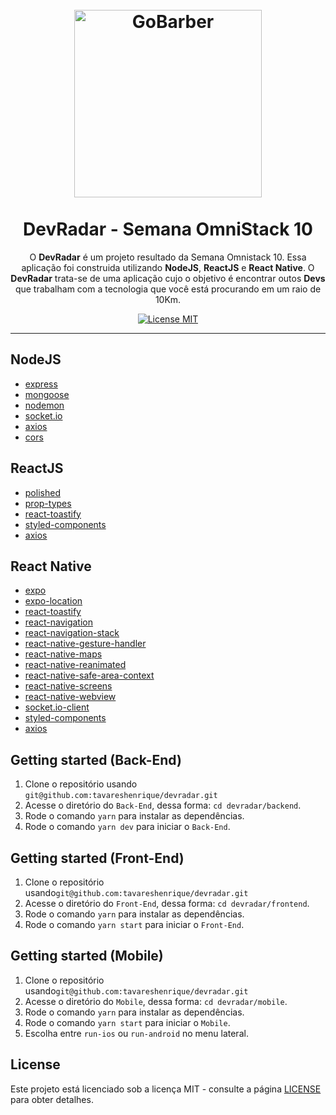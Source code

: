 <h1 align="center">
<br>
  <img src="https://hotmart.s3.amazonaws.com/product_pictures/6bd576fb-5d9f-4c15-b59d-482ff6a26cbe/GO1.png" alt="GoBarber" height="300">
<br>
<br>
DevRadar - Semana OmniStack 10
</h1>

<p align="center">O <b>DevRadar</b> é um projeto resultado da Semana Omnistack 10. Essa aplicação foi construida utilizando <b>NodeJS</b>, <b>ReactJS</b> e <b>React Native</b>. O <b>DevRadar</b> trata-se de uma aplicação cujo o objetivo é encontrar outos <b>Devs</b> que trabalham com a tecnologia que você está procurando em um raio de 10Km.
</p>

<p align="center">
  <a href="https://opensource.org/licenses/MIT">
    <img src="https://img.shields.io/badge/license-MIT-blue.svg?style=flat-square" alt="License MIT">
  </a>
</p>

<hr />

## NodeJS

- [express](https://github.com/expressjs/express)
- [mongoose](https://mongoosejs.com/)
- [nodemon](https://www.javascript.com/)
- [socket.io](https://github.com/socketio/socket.io/)
- [axios](https://github.com/axios/axios)
- [cors](https://expressjs.com/en/resources/middleware/cors.html)

## ReactJS

- [polished](https://github.com/styled-components/polished)
- [prop-types](https://github.com/facebook/prop-types)
- [react-toastify](https://github.com/fkhadra/react-toastify)
- [styled-components](https://github.com/styled-components/styled-components)
- [axios](https://github.com/axios/axios)

## React Native

- [expo](https://expo.io/)
- [expo-location](https://docs.expo.io/versions/latest/sdk/location/)
- [react-toastify](https://github.com/fkhadra/react-toastify)
- [react-navigation](https://reactnavigation.org/)
- [react-navigation-stack](https://github.com/react-navigation/stack)
- [react-native-gesture-handler](https://github.com/software-mansion/react-native-gesture-handler)
- [react-native-maps](https://docs.expo.io/versions/v36.0.0/sdk/map-view/)
- [react-native-reanimated](https://github.com/software-mansion/react-native-reanimated)
- [react-native-safe-area-context](https://github.com/th3rdwave/react-native-safe-area-context)
- [react-native-screens](https://github.com/kmagiera/react-native-screens)
- [react-native-webview](https://docs.expo.io/versions/v36.0.0/sdk/webview/)
- [socket.io-client](https://socket.io/docs/client-api/)
- [styled-components](https://github.com/styled-components/styled-components)
- [axios](https://github.com/axios/axios)

## Getting started (Back-End)

1. Clone o repositório usando `git@github.com:tavareshenrique/devradar.git`
2. Acesse o diretório do `Back-End`, dessa forma: `cd devradar/backend`.<br />
3. Rode o comando `yarn` para instalar as dependências.<br />
4. Rode o comando `yarn dev` para iniciar o `Back-End`.<br />

## Getting started (Front-End)

1. Clone o repositório usando`git@github.com:tavareshenrique/devradar.git`
2. Acesse o diretório do `Front-End`, dessa forma: `cd devradar/frontend`.<br />
3. Rode o comando `yarn` para instalar as dependências.<br />
4. Rode o comando `yarn start` para iniciar o `Front-End`.<br />

## Getting started (Mobile)

1. Clone o repositório usando`git@github.com:tavareshenrique/devradar.git`
2. Acesse o diretório do `Mobile`, dessa forma: `cd devradar/mobile`.<br />
3. Rode o comando `yarn` para instalar as dependências.<br />
4. Rode o comando `yarn start` para iniciar o `Mobile`.<br />
5. Escolha entre `run-ios` ou `run-android` no menu lateral.

## License

Este projeto está licenciado sob a licença MIT - consulte a página [LICENSE](https://opensource.org/licenses/MIT) para obter detalhes.
